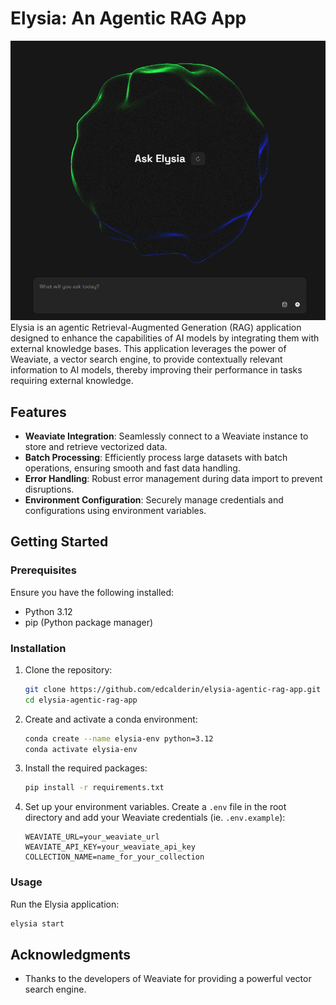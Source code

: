 # Elysia: An Agentic RAG App

![1758556308083](image/elysia.png)
Elysia is an agentic Retrieval-Augmented Generation (RAG) application designed to enhance the capabilities of AI models by integrating them with external knowledge bases. This application leverages the power of Weaviate, a vector search engine, to provide contextually relevant information to AI models, thereby improving their performance in tasks requiring external knowledge.

## Features

- **Weaviate Integration**: Seamlessly connect to a Weaviate instance to store and retrieve vectorized data.
- **Batch Processing**: Efficiently process large datasets with batch operations, ensuring smooth and fast data handling.
- **Error Handling**: Robust error management during data import to prevent disruptions.
- **Environment Configuration**: Securely manage credentials and configurations using environment variables.

## Getting Started

### Prerequisites

Ensure you have the following installed:

- Python 3.12
- pip (Python package manager)

### Installation

1. Clone the repository:
   ```bash
   git clone https://github.com/edcalderin/elysia-agentic-rag-app.git
   cd elysia-agentic-rag-app
   ```

2. Create and activate a conda environment:
   ```bash
   conda create --name elysia-env python=3.12
   conda activate elysia-env
   ```

3. Install the required packages:
   ```bash
   pip install -r requirements.txt
   ```

4. Set up your environment variables. Create a `.env` file in the root directory and add your Weaviate credentials (ie. `.env.example`):
   ```
   WEAVIATE_URL=your_weaviate_url
   WEAVIATE_API_KEY=your_weaviate_api_key
   COLLECTION_NAME=name_for_your_collection
   ```

### Usage
Run the Elysia application:
   ```bash
   elysia start
   ```

## Acknowledgments

- Thanks to the developers of Weaviate for providing a powerful vector search engine.